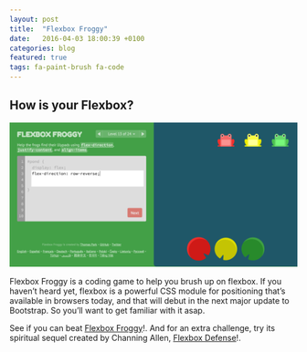 ```yaml
---
layout: post
title:  "Flexbox Froggy"
date:   2016-04-03 18:00:39 +0100
categories: blog
featured: true
tags: fa-paint-brush fa-code
---
```


## How is your Flexbox?

![Flexbox Froggy](/images/flexbox_froggy.png)

Flexbox Froggy is a coding game to help you brush up on flexbox. If you haven’t heard yet, flexbox is a powerful CSS module for positioning that’s available in browsers today, and that will debut in the next major update to Bootstrap. So you’ll want to get familiar with it asap.

See if you can beat <a href="http://flexboxfroggy.com/">Flexbox Froggy</a>!. And for an extra challenge, try its spiritual sequel created by Channing Allen, <a href="http://www.flexboxdefense.com/">Flexbox Defense</a>!.